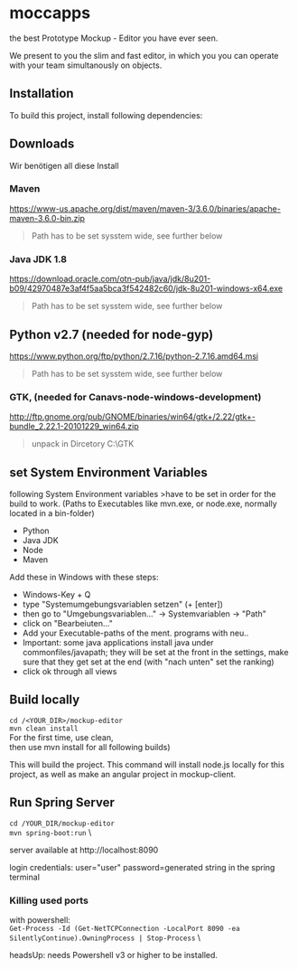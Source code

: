 # moccapps
the best Prototype Mockup - Editor you have ever seen.

We present to you the slim and fast editor, in which you you can operate with your team simultanously on objects.

## Installation
To build this project, install following dependencies:

## Downloads
Wir benötigen all diese Install
### Maven 
https://www-us.apache.org/dist/maven/maven-3/3.6.0/binaries/apache-maven-3.6.0-bin.zip
> Path has to be set sysstem wide, see further below

### Java JDK 1.8
https://download.oracle.com/otn-pub/java/jdk/8u201-b09/42970487e3af4f5aa5bca3f542482c60/jdk-8u201-windows-x64.exe
> Path has to be set sysstem wide, see further below

## Python v2.7  (needed for node-gyp)
https://www.python.org/ftp/python/2.7.16/python-2.7.16.amd64.msi
> Path has to be set sysstem wide, see further below

### GTK, (needed for Canavs-node-windows-development)
http://ftp.gnome.org/pub/GNOME/binaries/win64/gtk+/2.22/gtk+-bundle_2.22.1-20101229_win64.zip
> unpack in Dircetory C:\GTK

## set System Environment Variables
following System Environment variables >have to be set  in order for the build to work. (Paths to Executables like mvn.exe, or node.exe, normally located in a bin-folder)
- Python
- Java JDK
- Node
- Maven

Add these in Windows with these steps:
- Windows-Key + Q
- type "Systemumgebungsvariablen setzen" (+ [enter])
- then go to "Umgebungsvariablen..." -> Systemvariablen -> "Path"
- click on "Bearbeiuten..."
- Add your Executable-paths of the ment. programs with neu..
- Important: some java applications install java under commonfiles/javapath; they will be set at the front in the settings, make sure that they get set at the end (with "nach unten" set the ranking)
- click ok through all views 

## Build locally
`cd /<YOUR_DIR>/mockup-editor` \
`mvn clean install`  \
For the first time, use clean, \
then use mvn install for all following builds)
 
This will build the project.
 This command will install node.js locally for this project, as well as make an angular project in mockup-client.
 
 ## Run Spring Server
 `cd /YOUR_DIR/mockup-editor` \
 `mvn spring-boot:run` \
 
 server available at http://localhost:8090
 
 login credentials:
 user="user"
 password=generated string in the spring terminal

### Killing used ports
with powershell: \
`Get-Process -Id (Get-NetTCPConnection -LocalPort 8090 -ea SilentlyContinue).OwningProcess | Stop-Process` \

headsUp: needs Powershell v3 or higher to be installed.




